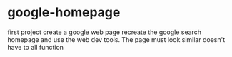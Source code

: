 # google-homepage
first project create a google web page
recreate the google search homepage and use the web dev tools.
The page must look similar doesn't have to all function
